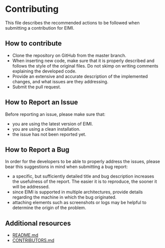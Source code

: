 # Contributing

This file describes the recommended actions to be followed when submitting a contribution for EIMI.

## How to contribute

* Clone the repository on GitHub from the master branch.
* When inserting new code, make sure that it is properly described and follows the style of the original files. Do not skimp on writing comments explaining the developed code.
* Provide an extensive and accurate description of the implemented changes, and what issues are they addressing.
* Submit the pull request.

## How to Report an Issue

Before reporting an issue, please make sure that:
* you are using the latest version of EIMI.
* you are using a clean installation.
* the issue has not been reported yet.

## How to Report a Bug

In order for the developers to be able to properly address the issues, please bear this suggestions in mind when submitting a bug report:
* a specific, but sufficiently detailed title and bug description increases the usefulness of the report. The easier it is to reproduce, the sooner it will be addressed.
* since EIMI is supported in multiple architectures, provide details regarding the machine in which the bug originated.
* attaching elements such as screenshots or logs may be helpful to determine the origin of the problem. 

## Additional resources

* [README.md](https://github.com/KM-11/EIMI/blob/master/README.md)
* [CONTRIBUTORS.md](https://github.com/KM-11/EIMI/blob/master/CONTRIBUTORS.md)